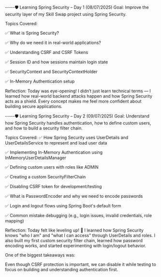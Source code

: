 -----🛡️ Learning Spring Security – Day 1 (08/07/2025)
Goal: Improve the security layer of my Skill Swap project using Spring Security.

Topics Covered:

✅ What is Spring Security?

✅ Why do we need it in real-world applications?

✅ Understanding CSRF and CSRF Tokens

✅ Session ID and how sessions maintain login state

✅ SecurityContext and SecurityContextHolder

✅ In-Memory Authentication setup

Reflection:
Today was eye-opening! I didn’t just learn technical terms — I learned how real-world backend attacks happen and how Spring Security acts as a shield.
Every concept makes me feel more confident about building secure applications.

-----🛡️ Learning Spring Security – Day 2 (09/07/2025)
Goal:
Understand how Spring Security handles authentication, how to define custom users, and how to build a security filter chain.

Topics Covered:
✅ How Spring Security uses UserDetails and UserDetailsService to represent and load user data

✅ Implementing In-Memory Authentication using InMemoryUserDetailsManager

✅ Defining custom users with roles like ADMIN

✅ Creating a custom SecurityFilterChain

✅ Disabling CSRF token for development/testing

✅ What is PasswordEncoder and why we need to encode passwords

✅ Login and logout flows using Spring Boot's default form

✅ Common mistake debugging (e.g., login issues, invalid credentials, role mapping)

Reflection:
Today felt like leveling up! 💪 I learned how Spring Security knows "who I am" and "what I can access" through UserDetails and roles.
I also built my first custom security filter chain, learned how password encoding works, and started experimenting with login/logout behavior.

One of the biggest takeaways was:

Even though CSRF protection is important, we can disable it while testing to focus on building and understanding authentication first.
